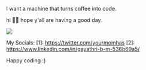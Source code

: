 
I want a machine that turns coffee into code.

hi 🙌🏽 hope y'all are having a good day.


<img align="center" src="https://github-readme-stats.vercel.app/api/top-langs/?username=Gayathri-Chennakrishnam-au16&theme=synthwave&show_icons=true" />


<!-- Links to your social media accounts -->
My Socials:
[1]: https://twitter.com/yourmomhas
[2]: https://www.linkedin.com/in/gayathri-b-m-536b69a5/

Happy coding :)

